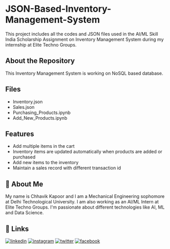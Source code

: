 # JSON-Based-Inventory-Management-System
This project includes all the codes and JSON files used in the AI/ML Skill India Scholarship Assignment on Inventory Management System during my internship at Elite Techno Groups.

## About the Repository
This Inventory Management System is working on NoSQL based database.

## Files

- Inventory.json
- Sales.json
- Purchasing_Products.ipynb
- Add_New_Products.ipynb

## Features

- Add multiple items in the cart
- Inventory items are updated automatically when products are added or purchased 
- Add new items to the inventory
- Maintain a sales record with different transaction id
  
## 🚀 About Me 
My name is Chhavik Kapoor and I am a Mechanical Engineering sophomore at Delhi Technological University. I am also working as an AI/ML Intern at Elite Techno Groups. I'm passionate about different technologies like AI, ML and Data Science.

## 🔗 Links
[![linkedin](https://img.shields.io/badge/linkedin-0A66C2?style=for-the-badge&logo=linkedin&logoColor=white)](https://www.linkedin.com/in/chhavik-kapoor-4b5719184)
[![instagram](https://img.shields.io/badge/instagram-1DA1F2?style=for-the-badge&logo=instagram&logoColor=white)](https://www.instagram.com/chhavikkapoor)
[![twitter](https://img.shields.io/badge/twitter-0A66C2?style=for-the-badge&logo=twitter&logoColor=white)](https://twitter.com/ChhavikK?s=09)
[![facebook](https://img.shields.io/badge/facebook-1DA1F2?style=for-the-badge&logo=facebook&logoColor=white)](https://www.facebook.com/chhavik.kapoor.1)
